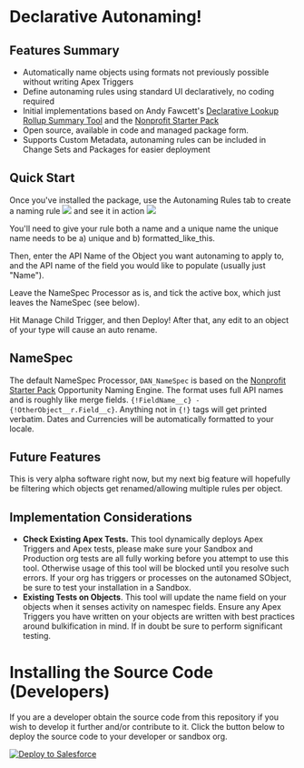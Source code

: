Declarative Autonaming!
================================

Features Summary
----------------

- Automatically name objects using formats not previously possible without writing Apex Triggers
- Define autonaming rules using standard UI declaratively, no coding required
- Initial implementations based on Andy Fawcett's [Declarative Lookup Rollup Summary Tool](https://github.com/afawcett/declarative-lookup-rollup-summaries) and the [Nonprofit Starter Pack](https://github.com/SalesforceFoundation/Cumulus)
- Open source, available in code and managed package form.
- Supports Custom Metadata, autonaming rules can be included in Change Sets and Packages for easier deployment


Quick Start
-----------
Once you've installed the package, use the Autonaming Rules tab to create a naming rule
<img src="http://media.screensteps.me/bbc-christian/hf4mkx/define-a-naming-rule.png?1464712517"/>
and see it in action
<img src="http://media.screensteps.me/bbc-christian/hf4mkx/see-your-rule-work.png?1464712518"/>

You'll need to give your rule both a name and a unique name the unique name needs to be a) unique and b) formatted_like_this.

Then, enter the API Name of the Object you want autonaming to apply to, and the API name of the field you would like to populate (usually just "Name").

Leave the NameSpec Processor as is, and tick the active box, which just leaves the NameSpec (see below).

Hit Manage Child Trigger, and then Deploy! After that, any edit to an object of your type will cause an auto rename.

NameSpec
--------
The default NameSpec Processor, `DAN_NameSpec` is based on the [Nonprofit Starter Pack](http://github.com/SalesforceFoundation/Cumulus) Opportunity Naming Engine. The format uses full API names and is roughly like merge fields. `{!FieldName__c} - {!OtherObject__r.Field__c}`. Anything not in `{!}` tags will get printed verbatim. Dates and Currencies will be automatically formatted to your locale.

Future Features
---------------
This is very alpha software right now, but my next big feature will hopefully be filtering which objects get renamed/allowing multiple rules per object.


Implementation Considerations
-----------------------------

- **Check Existing Apex Tests.** This tool dynamically deploys Apex Triggers and Apex tests, please make sure your Sandbox and Production org tests are all fully working before you attempt to use this tool. Otherwise usage of this tool will be blocked until you resolve such errors. If your org has triggers or processes on the autonamed SObject, be sure to test your installation in a Sandbox.
- **Existing Tests on Objects**. This tool will update the name field on your objects when it senses activity on namespec fields. Ensure any Apex Triggers you have written on your objects are written with best practices around bulkification in mind. If in doubt be sure to perform significant testing.

Installing the Source Code (Developers)
=======================================

If you are a developer obtain the source code from this repository if you wish to develop it further and/or contribute to it. Click the button below to deploy the source code to your developer or sandbox org.

<a href="https://githubsfdeploy.herokuapp.com?owner=cdcarter&repo=declarative-autonaming">
  <img alt="Deploy to Salesforce"
       src="https://raw.githubusercontent.com/afawcett/githubsfdeploy/master/src/main/webapp/resources/img/deploy.png">
</a>
